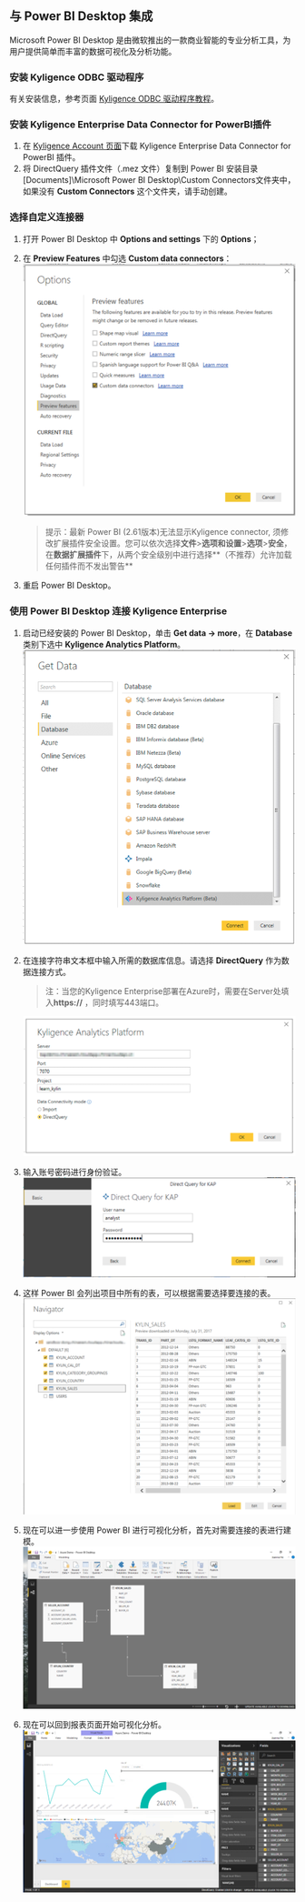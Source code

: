 ## 与 Power BI Desktop 集成

Microsoft Power BI Desktop 是由微软推出的一款商业智能的专业分析工具，为用户提供简单而丰富的数据可视化及分析功能。

### 安装 Kyligence ODBC 驱动程序
有关安装信息，参考页面 [Kyligence ODBC 驱动程序教程](../driver/kyligence_odbc.cn.md)。

### 安装 Kyligence Enterprise Data Connector for PowerBI插件

1. 在 [Kyligence Account 页面](http://account.kyligence.io)下载 Kyligence Enterprise Data Connector for PowerBI 插件。
2. 将 DirectQuery 插件文件（.mez 文件）复制到 Power BI 安装目录[Documents]\Microsoft Power BI Desktop\Custom Connectors文件夹中，如果没有 **Custom Connectors** 这个文件夹，请手动创建。

### 选择自定义连接器

1. 打开 Power BI Desktop 中 **Options and settings** 下的 **Options**；

2. 在 **Preview Features** 中勾选 **Custom data connectors**： ![勾选 Custom data connectors](images/powerbi/Picture11.png)

   > 提示：最新 Power BI (2.61版本)无法显示Kyligence connector, 须修改扩展插件安全设置。您可以依次选择**文件**>**选项和设置**>**选项**>**安全**，在**数据扩展插件**下，从两个安全级别中进行选择**（不推荐）允许加载任何插件而不发出警告**

3. 重启 Power BI Desktop。

### 使用 Power BI Desktop 连接 Kyligence Enterprise

1. 启动已经安装的 Power BI Desktop，单击 **Get data -> more**，在 **Database** 类别下选中 **Kyligence Analytics Platform**。
    ![选中 Kyligence Analytics Platform](images/powerbi/Picture5.png)

2. 在连接字符串文本框中输入所需的数据库信息。请选择 **DirectQuery** 作为数据连接方式。

      > 注：当您的Kyligence Enterprise部署在Azure时，需要在Server处填入**https://** ，同时填写443端口。

      ![数据连接方式：DirectQuery](images/powerbi/Picture6.png)

3. 输入账号密码进行身份验证。![登录连接 KAP](images/powerbi/Picture7.png)

4. 这样 Power BI 会列出项目中所有的表，可以根据需要选择要连接的表。![根据需要选择表](images/powerbi/Picture8.png)

5. 现在可以进一步使用 Power BI 进行可视化分析，首先对需要连接的表进行建模。![对需要连接的表建模](images/powerbi/Picture9.png)

6. 现在可以回到报表页面开始可视化分析。![进行可视化分析](images/powerbi/Picture10.png)
